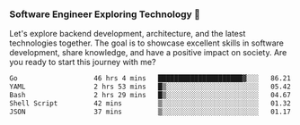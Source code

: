 ### Software Engineer Exploring Technology 🚀 

Let's explore backend development, architecture, and the latest technologies together. The goal is to showcase excellent skills in software development, share knowledge, and have a positive impact on society. Are you ready to start this journey with me?

<!--START_SECTION:waka-->

```txt
Go                   46 hrs 4 mins   █████████████████████▓░░░   86.21 %
YAML                 2 hrs 53 mins   █▒░░░░░░░░░░░░░░░░░░░░░░░   05.42 %
Bash                 2 hrs 29 mins   █▒░░░░░░░░░░░░░░░░░░░░░░░   04.67 %
Shell Script         42 mins         ▒░░░░░░░░░░░░░░░░░░░░░░░░   01.32 %
JSON                 37 mins         ▒░░░░░░░░░░░░░░░░░░░░░░░░   01.17 %
```

<!--END_SECTION:waka-->
